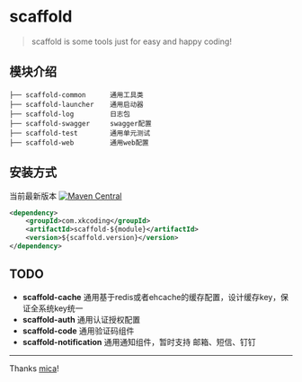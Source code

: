# scaffold
> scaffold is some tools just for easy and happy coding!

## 模块介绍
```
├── scaffold-common      通用工具类
├── scaffold-launcher    通用启动器
├── scaffold-log         日志包
├── scaffold-swagger     swagger配置
├── scaffold-test        通用单元测试
├── scaffold-web         通用web配置
```
 
## 安装方式
当前最新版本 [![Maven Central](https://maven-badges.herokuapp.com/maven-central/com.xkcoding/scaffold/badge.svg)](https://maven-badges.herokuapp.com/maven-central/com.xkcoding/scaffold)
```xml
<dependency>
    <groupId>com.xkcoding</groupId>
    <artifactId>scaffold-${module}</artifactId>
    <version>${scaffold.version}</version>
</dependency>
```
 
## TODO
- **scaffold-cache** 通用基于redis或者ehcache的缓存配置，设计缓存key，保证全系统key统一
- **scaffold-auth** 通用认证授权配置
- **scaffold-code** 通用验证码组件
- **scaffold-notification** 通用通知组件，暂时支持 邮箱、短信、钉钉

---
Thanks [mica](https://github.com/lets-mica/mica)!